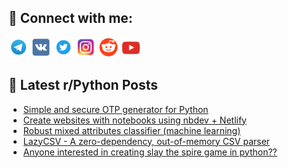 ## 🔎 Connect with me:
[<img src="https://github.com/bullbesh/bullbesh/blob/main/images/Telegram.png" width="32" height="32" />](https://t.me/bullbesh)
[<img src="https://github.com/bullbesh/bullbesh/blob/main/images/VK.png" width="32" height="32" />](https://vk.com/bullbesh)
[<img src="https://github.com/bullbesh/bullbesh/blob/main/images/Twitter.png" width="32" height="32" />](https://twitter.com/bullbesh1)
[<img src="https://github.com/bullbesh/bullbesh/blob/main/images/Instagram.png" width="32" height="32" />](https://www.instagram.com/bullbesh)
[<img src="https://github.com/bullbesh/bullbesh/blob/main/images/Reddit.png" width="32" height="32" />](https://www.reddit.com/user/bullbesh)
[<img src="https://github.com/bullbesh/bullbesh/blob/main/images/YouTube.png" width="32" height="32" />](https://www.youtube.com/channel/UCtfjRs6uzgq5mfm8S06WTcg)

## 📕 Latest r/Python Posts
<!-- BLOG-POST-LIST:START -->
- [Simple and secure OTP generator for Python](https://www.reddit.com/r/Python/comments/12prc7e/simple_and_secure_otp_generator_for_python/)
- [Create websites with notebooks using nbdev + Netlify](https://www.reddit.com/r/Python/comments/12prasv/create_websites_with_notebooks_using_nbdev_netlify/)
- [Robust mixed attributes classifier &lpar;machine learning&rpar;](https://www.reddit.com/r/Python/comments/12pq3q6/robust_mixed_attributes_classifier_machine/)
- [LazyCSV - A zero-dependency, out-of-memory CSV parser](https://www.reddit.com/r/Python/comments/12pop1w/lazycsv_a_zerodependency_outofmemory_csv_parser/)
- [Anyone interested in creating slay the spire game in python??](https://www.reddit.com/r/Python/comments/12po61p/anyone_interested_in_creating_slay_the_spire_game/)
<!-- BLOG-POST-LIST:END -->
